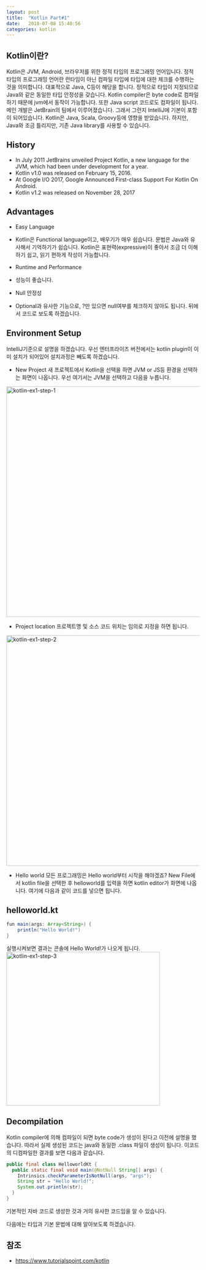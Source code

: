 ```yaml
---
layout: post
title:  "Kotlin Part#1"
date:   2018-07-08 15:40:56
categories: kotlin
---
```

## Kotlin이란?
Kotlin은 JVM, Android, 브라우저를 위한 정적 타입의 프로그래밍 언어입니다. 정적 타입의 프로그래밍 언어란 런타임이 아닌 컴파일 타입에 타입에 대한 체크를 수행하는 것을 의미합니다.
대표적으로 Java, C등이 해당을 합니다. 정적으로 타입이 지정되므로 Java와 같은 동일한 타입 안정성을 갖습니다.
Kotlin compiler은 byte code로 컴파일하기 때문에 jvm에서 동작이 가능합니다. 또한  Java script 코드로도 컴파일이 됩니다. 메인 개발은 JetBrain의 팀에서 이루어졌습니다. 그래서 그런지 IntelliJ에 기본이 포함이 되어있습니다.
Kotlin은 Java, Scala, Groovy등에 영향을 받았습니다. 하지만, Java와 조금 틀리지만, 기존 Java library를 사용할 수 있습니다.

## History
* In July 2011 JetBrains unveiled Project Kotlin, a new language for the JVM, which had been under development for a year.
* Kotlin v1.0 was released on February 15, 2016.
* At Google I/O 2017, Google Announced First-class Support For Kotlin On Android.
* Kotlin v1.2 was released on November 28, 2017

## Advantages
* Easy Language
 - Kotlin은 Functional language이고, 배우기가 매우 쉽습니다. 문법은 Java와 유사해서 기억하기가 쉽습니다. Kotlin은 표현력(expressive)이 좋아서 조금 더 이해하기 쉽고, 읽기 편하게 작성이 가능합니다.
* Runtime and Performance
 - 성능이 좋습니다.
* Null 안정성
 - Optional과 유사한 기능으로, ?만 있으면 null여부를 체크하지 않아도 됩니다. 뒤에서 코드로 보도록 하겠습니다.

## Environment Setup
IntelliJ기준으로 설명을 하겠습니다. 우선 엔터프라이즈 버전에서는 kotlin plugin이 이미 설치가 되어있어 설치과정은 빼도록 하겠습니다.
* New Project
새 프로젝트에서 Kotlin을 선택을 하면 JVM or JS등 환경을 선택하는 화면이 나옵니다. 우선 여기서는 JVM을 선택하고 다음을 누릅니다.
<img width="600" alt="kotlin-ex1-step-1" src="https://user-images.githubusercontent.com/23305428/42615524-9077debe-85e5-11e8-8da8-f9607b7e8a80.png">

* Project location
프로젝트명 및 소스 코드 위치는 임의로 지정을 하면 됩니다.
<img width="600" alt="kotlin-ex1-step-2" src="https://user-images.githubusercontent.com/23305428/42615523-904a7794-85e5-11e8-8e8d-047e3701f51b.png">

* Hello world
모든 프로그래밍은 Hello world부터 시작을 해야겠죠?
New File에서 kotlin file을 선택한 후 helloworld를 입력을 하면 kotlin editor가 화면에 나옵니다.
여기에 다음과 같이 코드를 넣으면 됩니다.
## helloworld.kt
```java
fun main(args: Array<String>) {
    println("Hello World!")
}
```
실행시켜보면 결과는 콘솔에 Hello World!가 나오게 됩니다.
<img width="400" alt="kotlin-ex1-step-3" src="https://user-images.githubusercontent.com/23305428/42615522-90216264-85e5-11e8-8193-0ff80c32d304.png">


## Decompilation
Kotlin compiler에 의해 컴파일이 되면 byte code가 생성이 된다고 이전에 설명을 했습니다. 따라서 실제 생성된 코드는 java와 동일한 .class 파일이 생성이 됩니다.
이코드의 디컴파일한 결과를 보면 다음과 같습니다.
```java
public final class HelloworldKt {
  public static final void main(@NotNull String[] args) {
    Intrinsics.checkParameterIsNotNull(args, "args");
    String str = "Hello World!";
    System.out.println(str);
  }
}
```
기본적인 자바 코드로 생성한 것과 거의 유사한 코드임을 알 수 있습니다.

다음에는 타입과 기본 문법에 대해 알아보도록 하겠습니다.

## 참조
* https://www.tutorialspoint.com/kotlin
